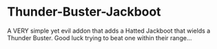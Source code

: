 # Thunder-Buster-Jackboot

A VERY simple yet evil addon that adds a
Hatted Jackboot that wields a Thunder Buster.
Good luck trying to beat one within their range...
